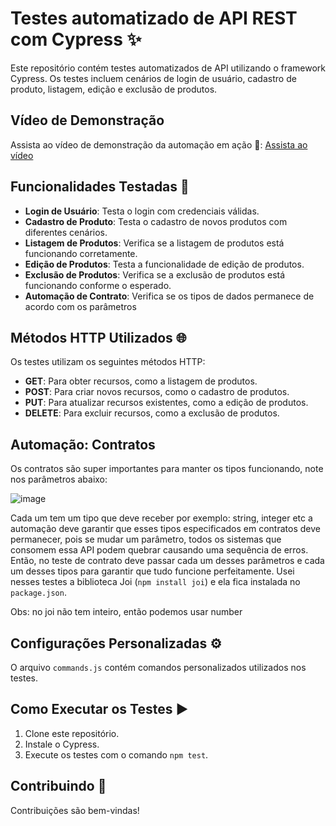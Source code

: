 # Testes automatizado de API REST com Cypress ✨

Este repositório contém testes automatizados de API utilizando o framework Cypress. Os testes incluem cenários de login de usuário, cadastro de produto, listagem, edição e exclusão de produtos.

## Vídeo de Demonstração

Assista ao vídeo de demonstração da automação em ação 🍿:
[Assista ao vídeo](https://reccloud.com/pt/u/ec8d1ae)

## Funcionalidades Testadas 🚀

- **Login de Usuário**: Testa o login com credenciais válidas.
- **Cadastro de Produto**: Testa o cadastro de novos produtos com diferentes cenários.
- **Listagem de Produtos**: Verifica se a listagem de produtos está funcionando corretamente.
- **Edição de Produtos**: Testa a funcionalidade de edição de produtos.
- **Exclusão de Produtos**: Verifica se a exclusão de produtos está funcionando conforme o esperado.
- **Automação de Contrato**: Verifica se os tipos de dados permanece de acordo com os parâmetros 

## Métodos HTTP Utilizados 🌐

Os testes utilizam os seguintes métodos HTTP:

- **GET**: Para obter recursos, como a listagem de produtos.
- **POST**: Para criar novos recursos, como o cadastro de produtos.
- **PUT**: Para atualizar recursos existentes, como a edição de produtos.
- **DELETE**: Para excluir recursos, como a exclusão de produtos.

## Automação: Contratos
Os contratos são super importantes para manter os tipos funcionando, note nos parâmetros abaixo:

![image](https://github.com/sarahdfweb/Teste-Api-Cypress/assets/87348787/c64e9d10-84a6-4d41-ba93-4a3f3d1313cb)


Cada um tem um tipo que deve receber por exemplo: string, integer etc a automação deve garantir que esses tipos especificados em contratos deve permanecer, pois se mudar um parâmetro, todos os sistemas que consomem essa API podem quebrar causando uma sequência de erros. Então, no teste de contrato deve passar cada um desses parâmetros e cada um desses tipos para garantir que tudo funcione perfeitamente. Usei nesses testes a biblioteca Joi (`npm install joi`) e ela fica instalada no `package.json`.

Obs: no joi não tem inteiro, então podemos usar number

<!--
*## Estrutura do Projeto 📁

- `cypress/integration`: Contém os arquivos de teste Cypress.
- `cypress/support`: Contém os arquivos de suporte, como comandos personalizados.
- `cypress/fixtures`: Contém os dados de teste (por exemplo, JSON).
-->

## Configurações Personalizadas ⚙️

O arquivo `commands.js` contém comandos personalizados utilizados nos testes.
## Como Executar os Testes ▶️

1. Clone este repositório.
2. Instale o Cypress.
3. Execute os testes com o comando `npm test`.

## Contribuindo 🤝

Contribuições são bem-vindas!

